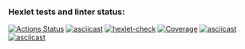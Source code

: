 ### Hexlet tests and linter status:
[![Actions Status](https://github.com/Gera-Bukhman/frontend-project-46/actions/workflows/hexlet-check.yml/badge.svg)](https://github.com/Gera-Bukhman/frontend-project-46/actions)
[![asciicast](https://asciinema.org/a/cc9yaql5seSaYQso5oW1ILAMf.svg)](https://asciinema.org/a/cc9yaql5seSaYQso5oW1ILAMf)
[![hexlet-check](https://github.com/Gera-Bukhman/frontend-project-46/actions/workflows/hexlet-check.yml/badge.svg)](https://github.com/Gera-Bukhman/frontend-project-46/actions/workflows/hexlet-check.yml)
[![Coverage](https://sonarcloud.io/api/project_badges/measure?project=Gera-Bukhman_frontend-project-46&metric=coverage)](https://sonarcloud.io/summary/new_code?id=Gera-Bukhman_frontend-project-46)
[![asciicast](https://asciinema.org/a/IuKlQmC01ipYUkanneybESmlL.svg)](https://asciinema.org/a/IuKlQmC01ipYUkanneybESmlL)
[![asciicast](https://asciinema.org/a/yNxmPhkacQtNgyc9kq5z55dni.svg)](https://asciinema.org/a/yNxmPhkacQtNgyc9kq5z55dni)